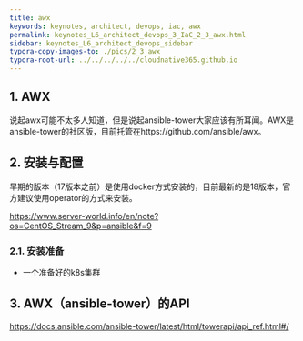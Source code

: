 ```yaml
---
title: awx
keywords: keynotes, architect, devops, iac, awx
permalink: keynotes_L6_architect_devops_3_IaC_2_3_awx.html
sidebar: keynotes_L6_architect_devops_sidebar
typora-copy-images-to: ./pics/2_3_awx
typora-root-url: ../../../../../cloudnative365.github.io
---
```


## 1. AWX

说起awx可能不太多人知道，但是说起ansible-tower大家应该有所耳闻。AWX是ansible-tower的社区版，目前托管在https://github.com/ansible/awx。

## 2. 安装与配置

早期的版本（17版本之前）是使用docker方式安装的，目前最新的是18版本，官方建议使用operator的方式来安装。

https://www.server-world.info/en/note?os=CentOS_Stream_9&p=ansible&f=9

### 2.1. 安装准备

+ 一个准备好的k8s集群



## 3. AWX（ansible-tower）的API

https://docs.ansible.com/ansible-tower/latest/html/towerapi/api_ref.html#/


